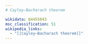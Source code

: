 ```yaml
---
# Cayley–Bacharach theorem

wikidata: Q4455043
msc_classification: 51
wikipedia_links:
  - "[[Cayley–Bacharach theorem]]"
---
```


